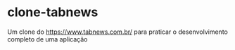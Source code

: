 # clone-tabnews

Um clone do https://www.tabnews.com.br/ para praticar o desenvolvimento completo de uma aplicação
